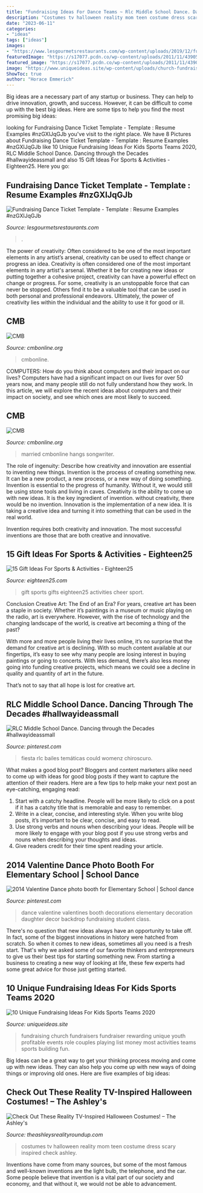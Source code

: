 ```yaml
---
title: "Fundraising Ideas For Dance Teams ~ Rlc Middle School Dance. Dancing Through The Decades #hallwayideassmall"
description: "Costumes tv halloween reality mom teen costume dress scary inspired check ashley"
date: "2023-06-11"
categories:
- "ideas"
tags: ["ideas"]
images:
- "https://www.lesgourmetsrestaurants.com/wp-content/uploads/2019/12/fundraising-ticket-template-free.jpg"
featuredImage: "https://s17077.pcdn.co/wp-content/uploads/2011/11/439053094.jpg"
featured_image: "https://s17077.pcdn.co/wp-content/uploads/2011/11/439053094.jpg"
image: "https://www.uniqueideas.site/wp-content/uploads/church-fundraising-ideas-best-most-profitable-more-4.jpg"
ShowToc: true
author: "Horace Emmerich"
---
```



Big ideas are a necessary part of any startup or business. They can help to drive innovation, growth, and success. However, it can be difficult to come up with the best big ideas. Here are some tips to help you find the most promising big ideas: 

	

		
looking for Fundraising Dance Ticket Template - Template : Resume Examples #nzGXlJqGJb you've visit to the right place. We have 8 Pictures about Fundraising Dance Ticket Template - Template : Resume Examples #nzGXlJqGJb like 10 Unique Fundraising Ideas For Kids Sports Teams 2020, RLC Middle School Dance. Dancing through the Decades #hallwayideassmall and also 15 Gift Ideas For Sports &amp; Activities - Eighteen25. Here you go:
		
    
## Fundraising Dance Ticket Template - Template : Resume Examples #nzGXlJqGJb

<img loading=lazy src="https://www.lesgourmetsrestaurants.com/wp-content/uploads/2019/12/fundraising-ticket-template-free.jpg" onerror="this.onerror=null;this.src='https://tse2.mm.bing.net/th?id=OIP.zmuHle86BdYhn950Uw4aNQHaLD&amp;pid=15.1';" alt="Fundraising Dance Ticket Template - Template : Resume Examples #nzGXlJqGJb">

_Source: lesgourmetsrestaurants.com_

>. 

	

The power of creativity: Often considered to be one of the most important elements in any artist’s arsenal, creativity can be used to effect change or progress an idea.
Creativity is often considered one of the most important elements in any artist's arsenal. Whether it be for creating new ideas or putting together a cohesive project, creativity can have a powerful effect on change or progress. For some, creativity is an unstoppable force that can never be stopped. Others find it to be a valuable tool that can be used in both personal and professional endeavors. Ultimately, the power of creativity lies within the individual and the ability to use it for good or ill.

    
## CMB

<img loading=lazy src="http://cmbonline.org/wp-content/uploads/2020/04/10953-Easter-Service_1024X768.jpg" onerror="this.onerror=null;this.src='https://tse4.mm.bing.net/th?id=OIP.BVgu0zuGoEJuQ6q3p_0zLQHaFj&amp;pid=15.1';" alt="CMB">

_Source: cmbonline.org_

>cmbonline. 

	

COMPUTERS: How do you think about computers and their impact on our lives?
Computers have had a significant impact on our lives for over 50 years now, and many people still do not fully understand how they work. In this article, we will explore the recent ideas about computers and their impact on society, and see which ones are most likely to succeed.

    
## CMB

<img loading=lazy src="http://cmbonline.org/wp-content/uploads/2020/03/Screen-Shot-2020-03-30-at-7.46.23-PM.png" onerror="this.onerror=null;this.src='https://tse2.mm.bing.net/th?id=OIP.y--BVut_y8-xwWsM1sk4ZgHaJ8&amp;pid=15.1';" alt="CMB">

_Source: cmbonline.org_

>married cmbonline hangs songwriter. 

	

The role of ingenuity: Describe how creativity and innovation are essential to inventing new things.
Invention is the process of creating something new. It can be a new product, a new process, or a new way of doing something. Invention is essential to the progress of humanity. Without it, we would still be using stone tools and living in caves.
Creativity is the ability to come up with new ideas. It is the key ingredient of invention. without creativity, there would be no invention. Innovation is the implementation of a new idea. It is taking a creative idea and turning it into something that can be used in the real world.

Invention requires both creativity and innovation. The most successful inventions are those that are both creative and innovative.

    
## 15 Gift Ideas For Sports &amp; Activities - Eighteen25

<img loading=lazy src="https://eighteen25.com/wp-content/uploads/2014/05/15-gift-ideas-sports-amp-activities-e1431787553525.jpg" onerror="this.onerror=null;this.src='https://tse1.mm.bing.net/th?id=OIP.l4it214L6vSGfVVcSL8cggHaHa&amp;pid=15.1';" alt="15 Gift Ideas For Sports &amp; Activities - Eighteen25">

_Source: eighteen25.com_

>gift sports gifts eighteen25 activities cheer sport. 

	

Conclusion
Creative Art: The End of an Era?
For years, creative art has been a staple in society. Whether it’s paintings in a museum or music playing on the radio, art is everywhere. However, with the rise of technology and the changing landscape of the world, is creative art becoming a thing of the past?

With more and more people living their lives online, it’s no surprise that the demand for creative art is declining. With so much content available at our fingertips, it’s easy to see why many people are losing interest in buying paintings or going to concerts. With less demand, there’s also less money going into funding creative projects, which means we could see a decline in quality and quantity of art in the future.

That’s not to say that all hope is lost for creative art.

    
## RLC Middle School Dance. Dancing Through The Decades #hallwayideassmall

<img loading=lazy src="https://i.pinimg.com/originals/d9/80/54/d98054fec1689f2dbc26795c10310053.jpg" onerror="this.onerror=null;this.src='https://tse2.mm.bing.net/th?id=OIP.qwrYviubS5168nHbiMECSwHaJ4&amp;pid=15.1';" alt="RLC Middle School Dance. Dancing through the Decades #hallwayideassmall">

_Source: pinterest.com_

>fiesta rlc bailes temáticas could womenz chiroscuro. 

	

What makes a good blog post?
Bloggers and content marketers alike need to come up with ideas for good blog posts if they want to capture the attention of their readers. Here are a few tips to help make your next post an eye-catching, engaging read: 
1. Start with a catchy headline. People will be more likely to click on a post if it has a catchy title that is memorable and easy to remember.
2. Write in a clear, concise, and interesting style. When you write blog posts, it’s important to be clear, concise, and easy to read.
3. Use strong verbs and nouns when describing your ideas. People will be more likely to engage with your blog post if you use strong verbs and nouns when describing your thoughts and ideas.
4. Give readers credit for their time spent reading your article.

    
## 2014 Valentine Dance Photo Booth For Elementary School | School Dance

<img loading=lazy src="https://i.pinimg.com/736x/e3/c8/6e/e3c86e23dff5bff69af292709c06192e--dance-decorations-student-council.jpg" onerror="this.onerror=null;this.src='https://tse1.mm.bing.net/th?id=OIP.SzgZUQA0a9EBU19VaLfJFwHaJ3&amp;pid=15.1';" alt="2014 Valentine Dance photo booth for Elementary School | School dance">

_Source: pinterest.com_

>dance valentine valentines booth decorations elementary decoration daughter decor backdrop fundraising student class. 

	

There's no question that new ideas always have an opportunity to take off. In fact, some of the biggest innovations in history were hatched from scratch. So when it comes to new ideas, sometimes all you need is a fresh start. That's why we asked some of our favorite thinkers and entrepreneurs to give us their best tips for starting something new. From starting a business to creating a new way of looking at life, these few experts had some great advice for those just getting started.

    
## 10 Unique Fundraising Ideas For Kids Sports Teams 2020

<img loading=lazy src="https://www.uniqueideas.site/wp-content/uploads/church-fundraising-ideas-best-most-profitable-more-4.jpg" onerror="this.onerror=null;this.src='https://tse1.mm.bing.net/th?id=OIP.eEuImEl8KS6_YWV_6BR5IgHaKJ&amp;pid=15.1';" alt="10 Unique Fundraising Ideas For Kids Sports Teams 2020">

_Source: uniqueideas.site_

>fundraising church fundraisers fundraiser rewarding unique youth profitable events role couples playing list money most activities teams sports building fun. 

	

Big Ideas can be a great way to get your thinking process moving and come up with new ideas. They can also help you come up with new ways of doing things or improving old ones. Here are five examples of big ideas: 

    
## Check Out These Reality TV-Inspired Halloween Costumes! – The Ashley&#039;s

<img loading=lazy src="https://s17077.pcdn.co/wp-content/uploads/2011/11/439053094.jpg" onerror="this.onerror=null;this.src='https://tse4.mm.bing.net/th?id=OIP.c0pAAPdMJYzckc4sZBzctAHaFj&amp;pid=15.1';" alt="Check Out These Reality TV-Inspired Halloween Costumes! – The Ashley&#039;s">

_Source: theashleysrealityroundup.com_

>costumes tv halloween reality mom teen costume dress scary inspired check ashley. 

	

Inventions have come from many sources, but some of the most famous and well-known inventions are the light bulb, the telephone, and the car. Some people believe that invention is a vital part of our society and economy, and that without it, we would not be able to advancement.

